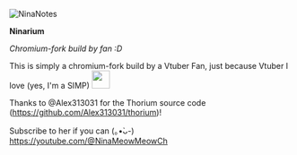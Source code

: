 ![NinaNotes](https://github.com/GuraNotFound/Ninarium/assets/77947043/58b0b5ef-1a48-4275-9487-466e2d201580)


**Ninarium**

*Chromium-fork build by fan :D*

This is simply a chromium-fork build by a Vtuber Fan, just because Vtuber I love (yes, I'm a SIMP) <img src=https://github.com/GuraNotFound/Ninarium/assets/77947043/e9129c6f-7b74-44ab-b769-d58ed9dc113d height="32" width="32">

Thanks to @Alex313031 for the Thorium source code (https://github.com/Alex313031/thorium)!


Subscribe to her if you can (⁠｡⁠•̀⁠ᴗ⁠-⁠)
https://youtube.com/@NinaMeowMeowCh
